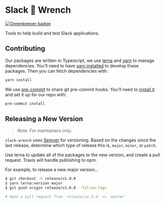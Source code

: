 # Slack 🔧 Wrench

[![Greenkeeper badge](https://badges.greenkeeper.io/IBM/slack-wrench.svg)](https://greenkeeper.io/)

Tools to help build and test Slack applications.

## Contributing

Our packages are written in Typescript, we use [lerna](https://lerna.js.org/) and [yarn](https://yarnpkg.com) to manage dependencies. You'll need to have [yarn installed](https://yarnpkg.com/docs/install) to develop these packages. Then you can fetch dependencies with:

```bash
yarn install
```

We use [pre-commit](https://pre-commit.com) to share git pre-commit hooks. You'll need to [install it](https://pre-commit.com/#install) and set it up for our repo with:

```bash
pre-commit install
```

## Releasing a New Version

> Note: For maintainers only.

`slack-wrench` uses [Semver](https://semver.org/) for versioning.
Based on the changes since the last release, determine which type of
release this is, `major`, `minor`, or `patch`.

Use lerna to update all of the packages to the new version, and create a pull
request. Travis will handle publishing to npm.

For example, to release a new major version...

```bash
$ git checkout -b release/v1.0.0
$ yarn lerna:version major
$ git push origin release/v1.0.0 --follow-tags

# Open a pull request from `release/v1.0.0` => `master`
```
